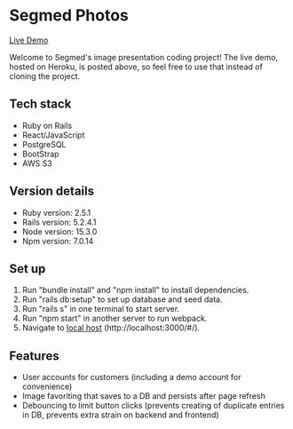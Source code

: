 # Segmed Photos

[Live Demo](https://segmed.herokuapp.com/)

Welcome to Segmed's image presentation coding project! The live demo, hosted on Heroku, is posted above, so feel free to use that instead of cloning the project.


## Tech stack

* Ruby on Rails
* React/JavaScript
* PostgreSQL
* BootStrap
* AWS S3

## Version details

* Ruby version: 2.5.1
* Rails version: 5.2.4.1
* Node version: 15.3.0
* Npm version: 7.0.14


## Set up

1. Run "bundle install" and "npm install" to install dependencies.
2. Run "rails db:setup" to set up database and seed data.
3. Run "rails s" in one terminal to start server.
4. Run "npm start" in another server to run webpack.
5. Navigate to [local host](http://localhost:3000/#/) (http://localhost:3000/#/).

## Features

* User accounts for customers (including a demo account for convenience)
* Image favoriting that saves to a DB and persists after page refresh
* Debouncing to limit button clicks (prevents creating of duplicate entries in DB, prevents extra strain on backend and frontend)
